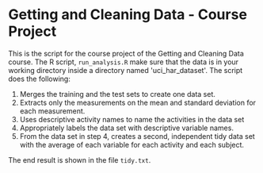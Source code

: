 # Getting and Cleaning Data - Course Project

This is the script for the course project of the Getting and Cleaning Data course.
The R script, `run_analysis.R` make sure that the data is in your working directory inside a directory named 'uci_har_dataset'. The script does the following:

1. Merges the training and the test sets to create one data set.
2. Extracts only the measurements on the mean and standard deviation for each measurement.
3. Uses descriptive activity names to name the activities in the data set
4. Appropriately labels the data set with descriptive variable names.
5. From the data set in step 4, creates a second, independent tidy data set with the average of each variable for each activity and each subject.

The end result is shown in the file `tidy.txt`.

